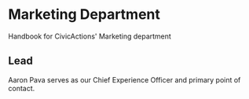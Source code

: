 # Marketing Department

Handbook for CivicActions' Marketing department

## Lead

Aaron Pava serves as our Chief Experience Officer and primary point of contact.

